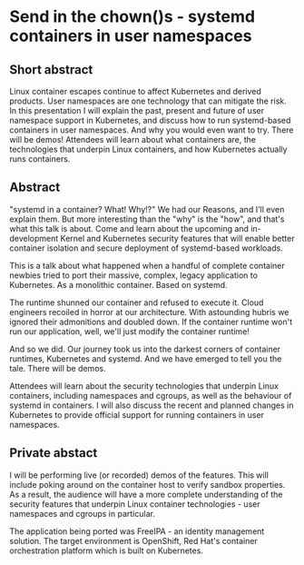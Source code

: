# Send in the chown()s - systemd containers in user namespaces

## Short abstract

Linux container escapes continue to affect Kubernetes and derived
products. User namespaces are one technology that can mitigate the
risk. In this presentation I will explain the past, present and
future of user namespace support in Kubernetes, and discuss how to
run systemd-based containers in user namespaces. And why you would
even want to try. There will be demos!  Attendees will learn about
what containers are, the technologies that underpin Linux
containers, and how Kubernetes actually runs containers.

## Abstract

"systemd in a container? What! Why!?" We had our Reasons, and I'll
even explain them.  But more interesting than the "why" is the
"how", and that's what this talk is about.  Come and learn about the
upcoming and in-development Kernel and Kubernetes security features
that will enable better container isolation and secure deployment of
systemd-based workloads.

This is a talk about what happened when a handful of complete
container newbies tried to port their massive, complex, legacy
application to Kubernetes.  As a monolithic container.  Based on
systemd.

The runtime shunned our container and refused to execute it.  Cloud
engineers recoiled in horror at our architecture.  With astounding
hubris we ignored their admonitions and doubled down.  If the
container runtime won't run our application, well, we'll just modify
the container runtime!

And so we did.  Our journey took us into the darkest corners of
container runtimes, Kubernetes and systemd.  And we have emerged to
tell you the tale.  There will be demos.

Attendees will learn about the security technologies that underpin
Linux containers, including namespaces and cgroups, as well as the
behaviour of systemd in containers.  I will also discuss the recent
and planned changes in Kubernetes to provide official support for
running containers in user namespaces.

## Private abstact

I will be performing live (or recorded) demos of the features.  This
will include poking around on the container host to verify sandbox
properties.  As a result, the audience will have a more complete
understanding of the security features that underpin Linux container
technologies - user namespaces and cgroups in particular.

The application being ported was FreeIPA - an identity management
solution.  The target environment is OpenShift, Red Hat's container
orchestration platform which is built on Kubernetes.
